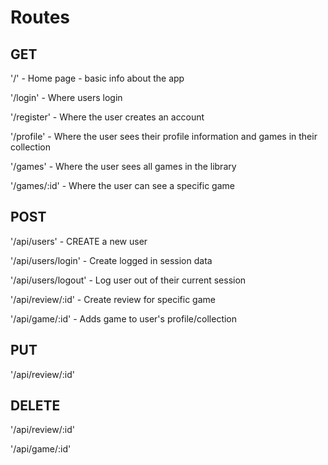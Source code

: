 # Routes

## GET

'/' - Home page - basic info about the app

'/login' - Where users login

'/register' - Where the user creates an account

'/profile' - Where the user sees their profile information and games in their collection

'/games' - Where the user sees all games in the library

'/games/:id' - Where the user can see a specific game


## POST

'/api/users' - CREATE a new user

'/api/users/login' - Create logged in session data

'/api/users/logout' - Log user out of their current session

'/api/review/:id' - Create review for specific game

'/api/game/:id' - Adds game to user's profile/collection



<!-- PAST THE MVP -->
## PUT

'/api/review/:id'


## DELETE

'/api/review/:id'

'/api/game/:id'